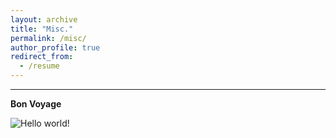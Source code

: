 ```yaml
---
layout: archive
title: "Misc."
permalink: /misc/
author_profile: true
redirect_from:
  - /resume
---
```


------
**Bon Voyage**<br>

![Hello world!](https://tong-ni.github.io/images/map_202407.png)
